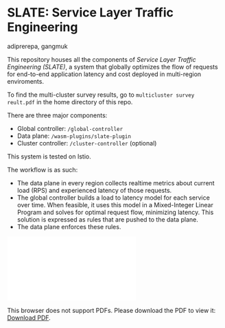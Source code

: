# SLATE: Service Layer Traffic Engineering

adiprerepa, gangmuk

This repository houses all the components of *Service Layer Traffic Engineering (SLATE)*, a system that globally optimizes the flow of requests for end-to-end application latency and cost deployed in multi-region enviroments.

To find the multi-cluster survey results, go to ```multicluster survey reult.pdf``` in the home directory of this repo.

There are three major components:
- Global controller: `/global-controller`
- Data plane: `/wasm-plugins/slate-plugin`
- Cluster controller: `/cluster-controller` (optional)

This system is tested on Istio.

The workflow is as such:
- The data plane in every region collects realtime metrics about current load (RPS) and experienced latency of those requests.
- The global controller builds a load to latency model for each service over time. When feasible, it uses this model in a Mixed-Integer Linear Program and solves for optimal request flow, minimizing latency. This solution is expressed as rules that are pushed to the data plane.
- The data plane enforces these rules.

<object data="docs/slate_arch.pdf" type="application/pdf" width="700px" height="700px">
    <embed src="docs/slate_arch.pdf">
        <p>This browser does not support PDFs. Please download the PDF to view it: <a href="http://yoursite.com/the.pdf">Download PDF</a>.</p>
    </embed>
</object>
